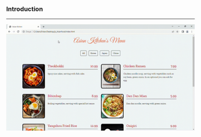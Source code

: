  ### Introduction
 <hr>
 
 ![gif](https://github.com/erkansrli/js_Asianfood/blob/master/Assets/Asian-Food.gif)
 
